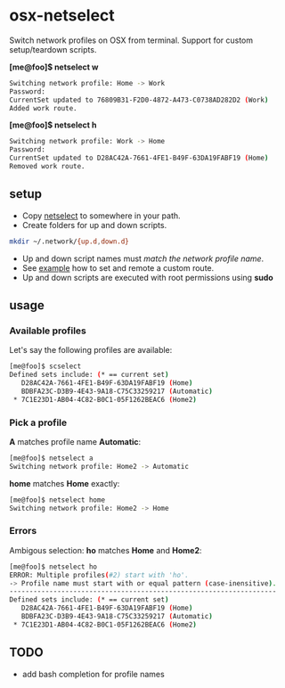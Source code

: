 osx-netselect
=============

Switch network profiles on OSX from terminal.
Support for custom setup/teardown scripts.

**[me@foo]$ netselect w**

```bash
Switching network profile: Home -> Work
Password:
CurrentSet updated to 76809B31-F2D0-4872-A473-C0738AD282D2 (Work)
Added work route.
```

**[me@foo]$ netselect h**

```bash
Switching network profile: Work -> Home
Password:
CurrentSet updated to D28AC42A-7661-4FE1-B49F-63DA19FABF19 (Home)
Removed work route.
```

setup
-----------------------

* Copy [netselect](netselect) to somewhere in your path.
* Create folders for up and down scripts.

```bash
mkdir ~/.network/{up.d,down.d}
```

* Up and down script names must *match the network profile name*.
* See [example](example) how to set and remote a custom route.
* Up and down scripts are executed with root permissions using **sudo**

usage
-----------------------

### Available profiles

Let's say the following profiles are available:

```bash
[me@foo]$ scselect
Defined sets include: (* == current set)
   D28AC42A-7661-4FE1-B49F-63DA19FABF19	(Home)
   BDBFA23C-D3B9-4E43-9A18-C75C33259217	(Automatic)
 * 7C1E23D1-AB04-4C82-B0C1-05F1262BEAC6	(Home2)
```

### Pick a profile

**A** matches profile name **Automatic**:

```bash
[me@foo]$ netselect a
Switching network profile: Home2 -> Automatic
```

**home** matches **Home** exactly:
```bash
[me@foo]$ netselect home
Switching network profile: Home2 -> Home
```

### Errors

Ambigous selection: **ho** matches **Home** and **Home2**:

```bash
[me@foo]$ netselect ho
ERROR: Multiple profiles(#2) start with 'ho'.
-> Profile name must start with or equal pattern (case-inensitive).
-------------------------------------------------------------------
Defined sets include: (* == current set)
   D28AC42A-7661-4FE1-B49F-63DA19FABF19	(Home)
   BDBFA23C-D3B9-4E43-9A18-C75C33259217	(Automatic)
 * 7C1E23D1-AB04-4C82-B0C1-05F1262BEAC6	(Home2)
```


TODO
---------
* add bash completion for profile names
